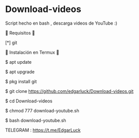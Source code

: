 # Download-videos
Script hecho en bash , descarga videos de YouTube :)


🔰 Requisitos 🔰

[*] git

🔰 Instalación en Termux 🔰

$ apt update

$ apt upgrade

$ pkg install git

$ git clone https://github.com/edgarluck/Download-videos.git

$ cd Download-videos

$ chmod 777 download-youtube.sh

$ bash download-youtube.sh


TELEGRAM : https://t.me/EdgarLuck

